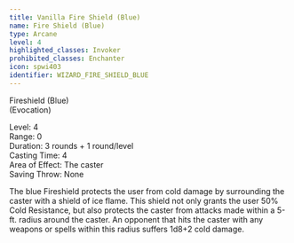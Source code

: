 ```yaml
---
title: Vanilla Fire Shield (Blue)
name: Fire Shield (Blue)
type: Arcane
level: 4
highlighted_classes: Invoker
prohibited_classes: Enchanter
icon: spwi403
identifier: WIZARD_FIRE_SHIELD_BLUE
---
```

Fireshield (Blue)  
(Evocation)  
  
Level: 4  
Range: 0  
Duration: 3 rounds + 1 round/level  
Casting Time: 4  
Area of Effect: The caster  
Saving Throw: None  
  
The blue Fireshield protects the user from cold damage by surrounding the caster with a shield of ice flame. This shield not only grants the user 50% Cold Resistance, but also protects the caster from attacks made within a 5-ft. radius around the caster. An opponent that hits the caster with any weapons or spells within this radius suffers 1d8+2 cold damage.  
